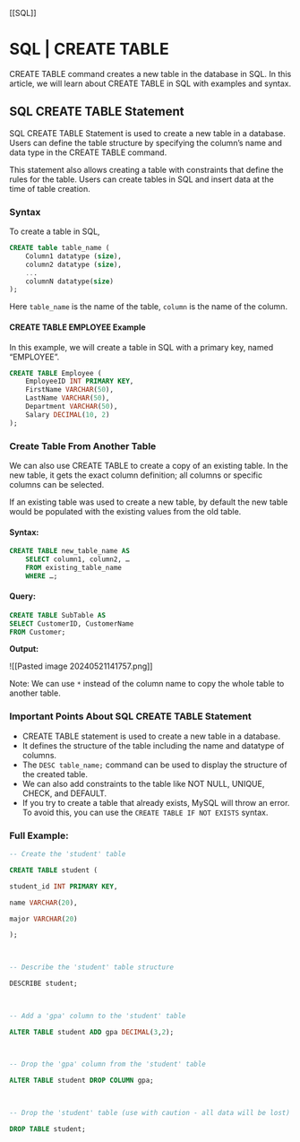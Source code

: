 [[SQL]]

# SQL | CREATE TABLE

CREATE TABLE command creates a new table in the database in SQL. In this article, we will learn about CREATE TABLE in SQL with examples and syntax.

## SQL CREATE TABLE Statement

SQL CREATE TABLE Statement is used to create a new table in a database. Users can define the table structure by specifying the column’s name and data type in the CREATE TABLE command.

This statement also allows creating a table with constraints that define the rules for the table. Users can create tables in SQL and insert data at the time of table creation.

### Syntax

To create a table in SQL,

```sql
CREATE table table_name (
    Column1 datatype (size),
    column2 datatype (size),
    ...
    columnN datatype(size)
);
```

Here `table_name` is the name of the table, `column` is the name of the column.
#### CREATE TABLE EMPLOYEE Example

In this example, we will create a table in SQL with a primary key, named “EMPLOYEE”.

```sql
CREATE TABLE Employee (
    EmployeeID INT PRIMARY KEY,
    FirstName VARCHAR(50),
    LastName VARCHAR(50),
    Department VARCHAR(50),
    Salary DECIMAL(10, 2)
);
```
### Create Table From Another Table

We can also use CREATE TABLE to create a copy of an existing table. In the new table, it gets the exact column definition; all columns or specific columns can be selected.

If an existing table was used to create a new table, by default the new table would be populated with the existing values from the old table.

#### Syntax:

```sql
CREATE TABLE new_table_name AS
    SELECT column1, column2, …
    FROM existing_table_name
    WHERE …;
```

#### Query:

```sql
CREATE TABLE SubTable AS
SELECT CustomerID, CustomerName
FROM Customer;
```

**Output:**

![[Pasted image 20240521141757.png]]

Note: We can use `*` instead of the column name to copy the whole table to another table.

### Important Points About SQL CREATE TABLE Statement

- CREATE TABLE statement is used to create a new table in a database.
- It defines the structure of the table including the name and datatype of columns.
- The `DESC table_name;` command can be used to display the structure of the created table.
- We can also add constraints to the table like NOT NULL, UNIQUE, CHECK, and DEFAULT.
- If you try to create a table that already exists, MySQL will throw an error. To avoid this, you can use the `CREATE TABLE IF NOT EXISTS` syntax.

### Full Example:
```sql
-- Create the 'student' table

CREATE TABLE student (

student_id INT PRIMARY KEY,

name VARCHAR(20),

major VARCHAR(20)

);

  

-- Describe the 'student' table structure

DESCRIBE student;

  

-- Add a 'gpa' column to the 'student' table

ALTER TABLE student ADD gpa DECIMAL(3,2);

  

-- Drop the 'gpa' column from the 'student' table

ALTER TABLE student DROP COLUMN gpa;

  

-- Drop the 'student' table (use with caution - all data will be lost)

DROP TABLE student;
```